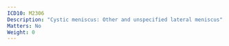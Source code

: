 ```yaml
---
ICD10: M2306
Description: "Cystic meniscus: Other and unspecified lateral meniscus"
Matters: No
Weight: 0
---
```


